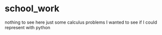 # school_work
nothing to see here just some calculus problems I wanted to see if I could represent with python
